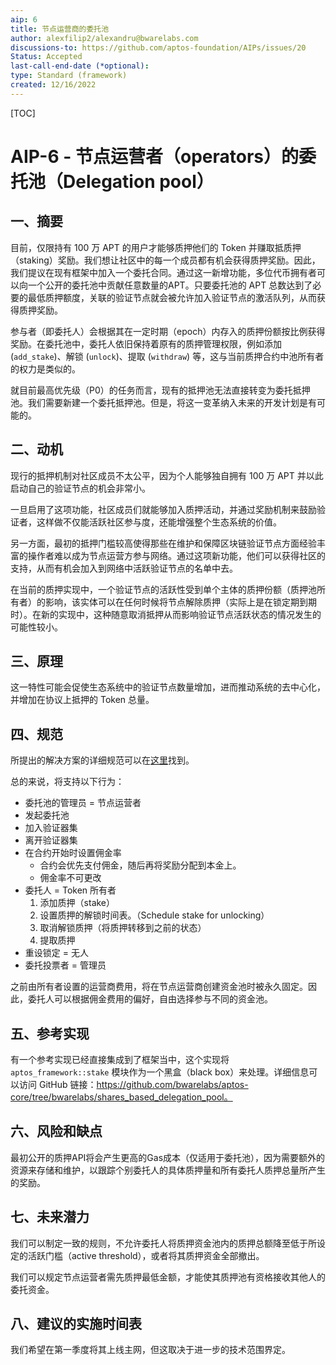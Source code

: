 ```yaml
---
aip: 6
title: 节点运营商的委托池
author: alexfilip2/alexandru@bwarelabs.com
discussions-to: https://github.com/aptos-foundation/AIPs/issues/20
Status: Accepted
last-call-end-date (*optional):
type: Standard (framework)
created: 12/16/2022
---
```


[TOC]

# AIP-6 - 节点运营者（operators）的委托池（Delegation pool）

## 一、摘要

目前，仅限持有 100 万 APT 的用户才能够质押他们的 Token 并赚取抵质押（staking）奖励。我们想让社区中的每一个成员都有机会获得质押奖励。因此，我们提议在现有框架中加入一个委托合同。通过这一新增功能，多位代币拥有者可以向一个公开的委托池中贡献任意数量的APT。只要委托池的 APT 总数达到了必要的最低质押额度，关联的验证节点就会被允许加入验证节点的激活队列，从而获得质押奖励。

参与者（即委托人）会根据其在一定时期（epoch）内存入的质押份额按比例获得奖励。在委托池中，委托人依旧保持着原有的质押管理权限，例如添加 (`add_stake`)、解锁 (`unlock`)、提取 (`withdraw`) 等，这与当前质押合约中池所有者的权力是类似的。

就目前最高优先级（P0）的任务而言，现有的抵押池无法直接转变为委托抵押池。我们需要新建一个委托抵押池。但是，将这一变革纳入未来的开发计划是有可能的。



## 二、动机

现行的抵押机制对社区成员不太公平，因为个人能够独自拥有 100 万 APT 并以此启动自己的验证节点的机会非常小。

一旦启用了这项功能，社区成员们就能够加入质押活动，并通过奖励机制来鼓励验证者，这样做不仅能活跃社区参与度，还能增强整个生态系统的价值。

另一方面，最初的抵押门槛较高使得那些在维护和保障区块链验证节点方面经验丰富的操作者难以成为节点运营方参与网络。通过这项新功能，他们可以获得社区的支持，从而有机会加入到网络中活跃验证节点的名单中去。

在当前的质押实现中，一个验证节点的活跃性受到单个主体的质押份额（质押池所有者）的影响，该实体可以在任何时候将节点解除质押（实际上是在锁定期到期时）。在新的实现中，这种随意取消抵押从而影响验证节点活跃状态的情况发生的可能性较小。



## 三、原理

这一特性可能会促使生态系统中的验证节点数量增加，进而推动系统的去中心化，并增加在协议上抵押的 Token 总量。



## 四、规范

所提出的解决方案的详细规范可以在[这里](https://docs.google.com/document/d/1wmE_TV3AsYP_lAtSYOZg9tqJZ9_BeRCvfrz7OHXv7zA/edit?usp=sharing)找到。

总的来说，将支持以下行为：

- 委托池的管理员 = 节点运营者
- 发起委托池
- 加入验证器集
- 离开验证器集
- 在合约开始时设置佣金率
  - 合约会优先支付佣金，随后再将奖励分配到本金上。
  - 佣金率不可更改
- 委托人 =  Token 所有者
  1. 添加质押（stake）
  2. 设置质押的解锁时间表。（Schedule stake for unlocking）
  3. 取消解锁质押（将质押转移到之前的状态）
  4. 提取质押
- 重设锁定 = 无人
- 委托投票者 = 管理员

之前由所有者设置的运营商费用，将在节点运营商创建资金池时被永久固定。因此，委托人可以根据佣金费用的偏好，自由选择参与不同的资金池。

## 五、参考实现

有一个参考实现已经直接集成到了框架当中，这个实现将 `aptos_framework::stake` 模块作为一个黑盒（black box）来处理。详细信息可以访问 GitHub 链接：https://github.com/bwarelabs/aptos-core/tree/bwarelabs/shares_based_delegation_pool。



## 六、风险和缺点

最初公开的质押API将会产生更高的Gas成本（仅适用于委托池），因为需要额外的资源来存储和维护，以跟踪个别委托人的具体质押量和所有委托人质押总量所产生的奖励。



## 七、未来潜力

我们可以制定一致的规则，不允许委托人将质押资金池内的质押总额降至低于所设定的活跃门槛（active threshold），或者将其质押资金全部撤出。

我们可以规定节点运营者需先质押最低金额，才能使其质押池有资格接收其他人的委托资金。



## 八、建议的实施时间表

我们希望在第一季度将其上线主网，但这取决于进一步的技术范围界定。